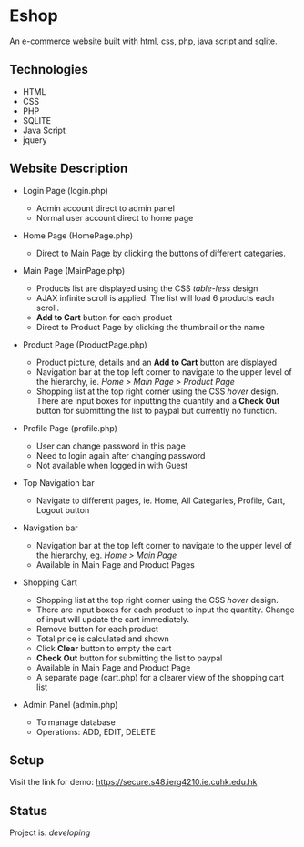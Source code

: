 # Eshop

An e-commerce website built with html, css, php, java script and sqlite.

## Technologies

- HTML
- CSS
- PHP
- SQLITE
- Java Script
- jquery

## Website Description

- Login Page (login.php)
	- Admin account direct to admin panel
	- Normal user account direct to home page

- Home Page (HomePage.php)
	- Direct to Main Page by clicking the buttons of different categaries.
	
- Main Page (MainPage.php)
	- Products list are displayed using the CSS *table-less* design
	- AJAX infinite scroll is applied. The list will load 6 products each scroll.
	- **Add to Cart** button for each product
	- Direct to Product Page by clicking the thumbnail or the name
	
- Product Page (ProductPage.php)
	- Product picture, details and an **Add to Cart** button are displayed
	- Navigation bar at the top left corner to navigate to the upper level of the hierarchy, ie. *Home > Main Page > Product Page*
	- Shopping list at the top right corner using the CSS *hover* design. There are input boxes for inputting the quantity and a **Check Out** button for submitting the list to paypal but currently no function.

- Profile Page (profile.php)
	- User can change password in this page
	- Need to login again after changing password 
	- Not available when logged in with Guest

- Top Navigation bar
	- Navigate to different pages, ie. Home, All Categaries, Profile, Cart, Logout button

- Navigation bar 
	- Navigation bar at the top left corner to navigate to the upper level of the hierarchy, eg. *Home > Main Page*
	- Available in Main Page and Product Pages

- Shopping Cart
	- Shopping list at the top right corner using the CSS *hover* design. 
	- There are input boxes for each product to input the quantity. Change of input will update the cart immediately. 
	- Remove button for each product
	- Total price is calculated and shown
	- Click **Clear** button to empty the cart
	- **Check Out** button for submitting the list to paypal
	- Available in Main Page and Product Page
	- A separate page (cart.php) for a clearer view of the shopping cart list

- Admin Panel (admin.php)
	- To manage database 
	- Operations: ADD, EDIT, DELETE

## Setup

Visit the link for demo: https://secure.s48.ierg4210.ie.cuhk.edu.hk

## Status

Project is: *developing*
